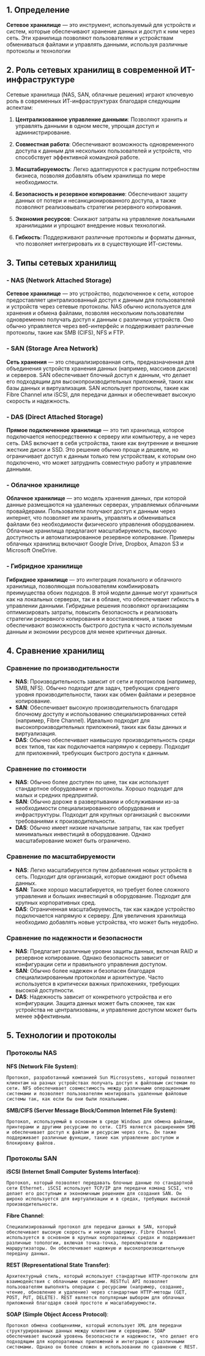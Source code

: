 ## 1. Определение

**Сетевое хранилище** — это инструмент, используемый для устройств и систем, которые обеспечивают хранение данных и доступ к ним через сеть. Эти хранилища позволяют пользователям и устройствам обмениваться файлами и управлять данными, используя различные протоколы и технологии

## 2. Роль сетевых хранилищ в современной ИТ-инфраструктуре

Сетевые хранилища (NAS, SAN, облачные решения) играют ключевую роль в современных ИТ-инфраструктурах благодаря следующим аспектам:

1. **Централизованное управление данными**: Позволяют хранить и управлять данными в одном месте, упрощая доступ и администрирование.

2. **Совместная работа**: Обеспечивают возможность одновременного доступа к данным для нескольких пользователей и устройств, что способствует эффективной командной работе.

3. **Масштабируемость**: Легко адаптируются к растущим потребностям бизнеса, позволяя добавлять объем хранилища по мере необходимости.

4. **Безопасность и резервное копирование**: Обеспечивают защиту данных от потери и несанкционированного доступа, а также позволяют реализовывать стратегии резервного копирования.

5. **Экономия ресурсов**: Снижают затраты на управление локальными хранилищами и упрощают внедрение новых технологий.

6. **Гибкость**: Поддерживают различные протоколы и форматы данных, что позволяет интегрировать их в существующие ИТ-системы.

## 3. Типы сетевых хранилищ

### - NAS (Network Attached Storage)

**Сетевое хранилище** — это устройство, подключенное к сети, которое предоставляет централизованный доступ к данным для пользователей и устройств через сетевые протоколы. NAS обычно используется для хранения и обмена файлами, позволяя нескольким пользователям одновременно получать доступ к данным с различных устройств. Оно обычно управляется через веб-интерфейс и поддерживает различные протоколы, такие как SMB (CIFS), NFS и FTP.

### - SAN (Storage Area Network)

**Сеть хранения** — это специализированная сеть, предназначенная для объединения устройств хранения данных (например, массивов дисков) и серверов. SAN обеспечивает блочный доступ к данным, что делает его подходящим для высокопроизводительных приложений, таких как базы данных и виртуализация. SAN использует протоколы, такие как Fibre Channel или iSCSI, для передачи данных и обеспечивает высокую скорость и надежность.

### - DAS (Direct Attached Storage)

**Прямое подключенное хранилище** — это тип хранилища, которое подключается непосредственно к серверу или компьютеру, а не через сеть. DAS включает в себя устройства, такие как внутренние и внешние жесткие диски и SSD. Это решение обычно проще и дешевле, но ограничивает доступ к данным только тем устройствам, к которым оно подключено, что может затруднить совместную работу и управление данными.
### - Облачное хранилище

**Облачное хранилище** — это модель хранения данных, при которой данные размещаются на удаленных серверах, управляемых облачными провайдерами. Пользователи получают доступ к данным через интернет, что позволяет им хранить, управлять и обмениваться файлами без необходимости физического управления оборудованием. Облачные хранилища предлагают масштабируемость, высокую доступность и автоматизированное резервное копирование. Примеры облачных хранилищ включают Google Drive, Dropbox, Amazon S3 и Microsoft OneDrive.

### - Гибридное хранилище

**Гибридное хранилище** — это интеграция локального и облачного хранилища, позволяющая пользователям комбинировать преимущества обоих подходов. В этой модели данные могут храниться как на локальных серверах, так и в облаке, что обеспечивает гибкость в управлении данными. Гибридные решения позволяют организациям оптимизировать затраты, повысить безопасность и реализовать стратегии резервного копирования и восстановления, а также обеспечивают возможность быстрого доступа к часто используемым данным и экономии ресурсов для менее критичных данных.

## 4. Сравнение хранилищ

### Сравнение по производительности

- **NAS**: Производительность зависит от сети и протоколов (например, SMB, NFS). Обычно подходит для задач, требующих среднего уровня производительности, таких как обмен файлами и резервное копирование.
- **SAN**: Обеспечивает высокую производительность благодаря блочному доступу и использованию специализированных сетей (например, Fibre Channel). Идеально подходит для высокопроизводительных приложений, таких как базы данных и виртуализация.
- **DAS**: Обычно обеспечивает наивысшую производительность среди всех типов, так как подключается напрямую к серверу. Подходит для приложений, требующих быстрого доступа к данным.

### Сравнение по стоимости

- **NAS**: Обычно более доступен по цене, так как использует стандартное оборудование и протоколы. Хорошо подходит для малых и средних предприятий.
- **SAN**: Обычно дороже в развертывании и обслуживании из-за необходимости специализированного оборудования и инфраструктуры. Подходит для крупных организаций с высокими требованиями к производительности.
- **DAS**: Обычно имеет низкие начальные затраты, так как требует минимальных инвестиций в оборудование. Однако масштабирование может быть ограничено.

### Сравнение по масштабируемости

- **NAS**: Легко масштабируется путем добавления новых устройств в сеть. Подходит для организаций, которые ожидают рост объема данных.
- **SAN**: Также хорошо масштабируется, но требует более сложного управления и больших инвестиций в оборудование. Подходит для крупных корпоративных сред.
- **DAS**: Ограниченная масштабируемость, так как каждое устройство подключается напрямую к серверу. Для увеличения хранилища необходимо добавлять новые устройства, что может быть неудобно.

### Сравнение по надежности и безопасности

- **NAS**: Предлагает различные уровни защиты данных, включая RAID и резервное копирование. Однако безопасность зависит от конфигурации сети и правильного управления доступом.
- **SAN**: Обычно более надежен и безопасен благодаря специализированным протоколам и архитектуре. Часто используется в критически важных приложениях, требующих высокой доступности.
- **DAS**: Надежность зависит от конкретного устройства и его конфигурации. Защита данных может быть сложнее, так как устройства не централизованы, и управление доступом может быть менее эффективным.

## 5. Технологии и протоколы

### Протоколы NAS

**NFS (Network File System)**:
	
	Протокол, разработанный компанией Sun Microsystems, который позволяет клиентам на разных устройствах получать доступ к файловым системам по сети. NFS обеспечивает совместимость между различными операционными системами и позволяет пользователям монтировать удаленные файловые системы так, как если бы они были локальными.
    
**SMB/CIFS (Server Message Block/Common Internet File System)**:

	Протокол, используемый в основном в среде Windows для обмена файлами, принтерами и другими ресурсами по сети. CIFS является расширением SMB и обеспечивает доступ к файлам и ресурсам через сеть. Он также поддерживает различные функции, такие как управление доступом и блокировку файлов.

### Протоколы SAN

**iSCSI (Internet Small Computer Systems Interface)**:
    
	Протокол, который позволяет передавать блочные данные по стандартной сети Ethernet. iSCSI использует TCP/IP для передачи команд SCSI, что делает его доступным и экономичным решением для создания SAN. Он широко используется для виртуализации и в средах, требующих высокой производительности.

**Fibre Channel**:
    
    Специализированный протокол для передачи данных в SAN, который обеспечивает высокую скорость и низкую задержку. Fibre Channel используется в основном в крупных корпоративных средах и поддерживает различные топологии, включая точка-точка, переключатели и маршрутизаторы. Он обеспечивает надежную и высокопроизводительную передачу данных.

**REST (Representational State Transfer)**:
    
    Архитектурный стиль, который использует стандартные HTTP-протоколы для взаимодействия с облачными сервисами. RESTful API позволяет пользователям выполнять операции с ресурсами (например, создание, чтение, обновление и удаление) через стандартные HTTP-методы (GET, POST, PUT, DELETE). REST является популярным выбором для облачных приложений благодаря своей простоте и масштабируемости.

**SOAP (Simple Object Access Protocol)**:
    
    Протокол обмена сообщениями, который использует XML для передачи структурированных данных между клиентами и серверами. SOAP обеспечивает высокий уровень безопасности и надежности, что делает его подходящим для корпоративных приложений и интеграции с различными системами. Однако он более сложен в использовании по сравнению с REST.